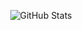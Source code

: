 <p align="center">
  <img align="center" alt="GitHub Stats" src="https://github-readme-stats.vercel.app/api?username=Bcof1&show_icons=true&include_all_commits=true&count_private=true&hide_border&theme=tokyonight" />
</p>
